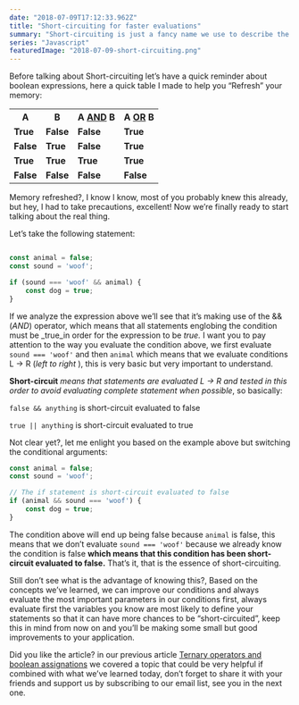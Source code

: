```yaml
---
date: "2018-07-09T17:12:33.962Z"
title: "Short-circuiting for faster evaluations"
summary: "Short-circuiting is just a fancy name we use to describe the interruption of conditional statements due to the fullfillment of truth table evaluations."
series: "Javascript"
featuredImage: "2018-07-09-short-circuiting.png"
---
```




Before talking about Short-circuiting let’s have a quick reminder about boolean expressions, here a quick table I made to help you “Refresh” your memory:
<table class="tg">
<tbody>
<tr>
<th>A</th>
<th>B</th>
<th>A <u>AND</u> B</th>
<th>A <u>OR</u> B</th>
</tr>
<tr class="alt">
<td><strong>True</strong></td>
<td><strong>False</strong></td>
<td><strong>False</strong></td>
<td><strong>True</strong></td>
</tr>
<tr>
<td><strong>False</strong></td>
<td><strong>True</strong></td>
<td><strong>False</strong></td>
<td><strong>True</strong></td>
</tr>
<tr class="alt">
<td><strong>True</strong></td>
<td><strong>True</strong></td>
<td><strong>True</strong></td>
<td><strong>True</strong></td>
</tr>
<tr>
<td><strong>False</strong></td>
<td><strong>False</strong></td>
<td><strong>False</strong></td>
<td><strong>False</strong></td>
</tr>
</tbody>
</table>

Memory refreshed?, I know I know, most of you probably knew this already, but hey, I had to take precautions, excellent! Now we’re finally ready to start talking about the real thing.


Let’s take the following statement:

```javascript

const animal = false;
const sound = 'woof';

if (sound === 'woof' && animal) {
    const dog = true;
}
```

If we analyze the expression above we’ll see that it’s making use of the && (_AND_) operator, which means that all statements englobing the condition must be  _true_in order for the expression to be  _true._ I want you to pay attention to the way you evaluate the condition above, we first evaluate  `sound === 'woof'`  and then `animal`  which means that we evaluate conditions L -> R (_left to right_ ), this is very basic but very important to understand.

**Short-circuit** _means that statements are evaluated L -> R and tested in this order to avoid evaluating complete statement when possible_, so basically:

`false && anything`  is short-circuit evaluated to false

`true || anything` is short-circuit evaluated to true

Not clear yet?, let me enlight you based on the example above but switching the conditional arguments:

```javascript
const animal = false;
const sound = 'woof';

// The if statement is short-circuit evaluated to false
if (animal && sound === 'woof') {
    const dog = true;
}
```

The condition above will end up being false because  `animal` is false, this means that we don’t evaluate `sound === 'woof'` because we already know the condition is false **which means that this condition has been short-circuit evaluated to false.** That’s it, that is the essence of short-circuiting.

Still don’t see what is the advantage of knowing this?, Based on the concepts we’ve learned, we can improve our conditions and always evaluate the most important parameters in our conditions first, always evaluate first the variables you know are most likely to define your statements so that it can have more chances to be “short-circuited”, keep this in mind from now on and you’ll be making some small but good improvements to your application.




Did you like the article? in our previous article [Ternary operators and boolean assignations](http://enmanuelduran.com/javascript-for-native-speakers-ternary-operators-and-boolean-assignations/)  we covered a topic that could be very helpful if combined with what we’ve learned today, don’t forget to share it with your friends and support us by subscribing to our email list, see you in the next one.
